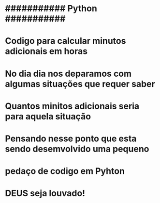 

# ########### Python ########### #

# Codigo para calcular minutos adicionais em horas 

# No dia dia nos deparamos com algumas situações que requer saber 
# Quantos minitos adicionais seria para aquela situação
# Pensando nesse ponto que esta sendo desemvolvido uma pequeno 
# pedaço de codigo em Pyhton


#
#
#
# DEUS seja louvado!